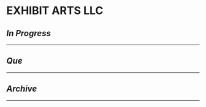 # EXHIBIT ARTS LLC

## *In Progress*

--------------------

## *Que*

-----------------------------------
## *Archive*

-----------------------------------
